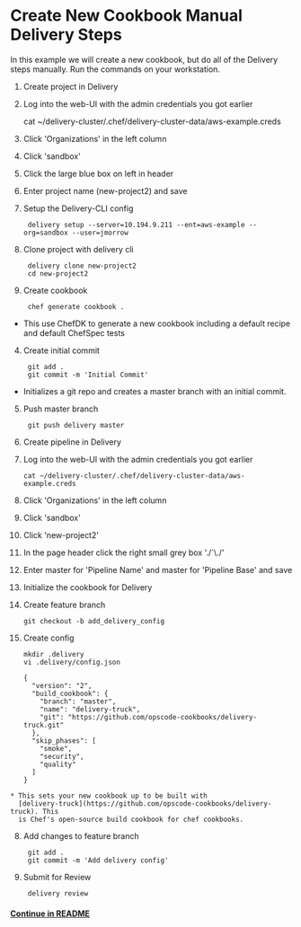 # Create New Cookbook Manual Delivery Steps

In this example we will create a new cookbook, but do all of the
Delivery steps manually. Run the commands on your workstation.

1. Create project in Delivery
  1. Log into the web-UI with the admin credentials you got earlier

        cat ~/delivery-cluster/.chef/delivery-cluster-data/aws-example.creds

  2. Click 'Organizations' in the left column
  3. Click 'sandbox'
  3. Click the large blue box on left in header
  4. Enter project name (new-project2) and save

2. Setup the Delivery-CLI config

        delivery setup --server=10.194.9.211 --ent=aws-example --org=sandbox --user=jmorrow

3. Clone project with delivery cli

        delivery clone new-project2
        cd new-project2

3. Create cookbook

        chef generate cookbook .

  * This use ChefDK to generate a new cookbook including a default
    recipe and default ChefSpec tests

4. Create initial commit

        git add .
        git commit -m 'Initial Commit'

  * Initializes a git repo and creates a master branch with an initial
    commit.

5. Push master branch

        git push delivery master

6. Create pipeline in Delivery
  1. Log into the web-UI with the admin credentials you got earlier

        ```
        cat ~/delivery-cluster/.chef/delivery-cluster-data/aws-example.creds
        ```

  2. Click 'Organizations' in the left column
  3. Click 'sandbox'
  4. Click 'new-project2'
  5. In the page header click the right small grey box './`\\./'
  6. Enter master for 'Pipeline Name' and master for 'Pipeline Base'
     and save

7. Initialize the cookbook for Delivery
  1. Create feature branch

        ```
        git checkout -b add_delivery_config
        ```

  2. Create config

        ```
        mkdir .delivery
        vi .delivery/config.json
        ```

        ```
        {
          "version": "2",
          "build_cookbook": {
            "branch": "master",
            "name": "delivery-truck",
            "git": "https://github.com/opscode-cookbooks/delivery-truck.git"
          },
          "skip_phases": [
            "smoke",
            "security",
            "quality"
          ]
        }
        ```
    * This sets your new cookbook up to be built with
      [delivery-truck](https://github.com/opscode-cookbooks/delivery-truck). This
      is Chef's open-source build cookbook for chef cookbooks.

8. Add changes to feature branch

        git add .
        git commit -m 'Add delivery config'

9. Submit for Review

        delivery review

#### [Continue in README](README.md)
